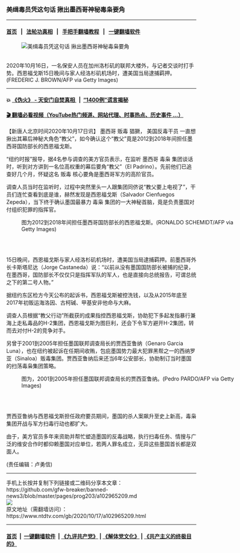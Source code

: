 ### 美缉毒员凭这句话 揪出墨西哥神秘毒枭要角
------------------------

#### [首页](https://github.com/gfw-breaker/banned-news3/blob/master/README.md) &nbsp;&nbsp;|&nbsp;&nbsp; [法轮功真相](https://github.com/begood0513/basic/blob/master/README.md)  &nbsp;&nbsp;|&nbsp;&nbsp; [手把手翻墙教程](https://github.com/gfw-breaker/guides/wiki)  &nbsp;&nbsp;|&nbsp;&nbsp; [一键翻墙软件](https://github.com/gfw-breaker/nogfw/blob/master/README.md)  



<div><div class="featured_image">
 <figure>
  <img alt="美缉毒员凭这句话 揪出墨西哥神秘毒枭要角" src="https://i.ntdtv.com/assets/uploads/2020/10/GettyImages-1229113271-800x450.jpg"/>
 </figure><br/>
 <span class="caption">
  2020年10月16日，一名保安人员在加州洛杉矶的联邦大楼外，与记者交谈时打手势。西恩福戈斯15日晚间与家人经洛杉矶机场时，遭美国当局逮捕羁押。(FREDERIC J. BROWN/AFP via Getty Images)
 </span>
</div>
</div><hr/>

#### 💥 [《伪火》 - 天安门自焚真相 ](http://158.247.195.190:10000/videos/blog/weihuo.html)&nbsp; |&nbsp; [“1400例”谎言揭秘  ](http://158.247.195.190:10000/videos/blog/jiexi1400.html)

#### [ 🎬  翻墙必看视频（YouTube热门频道、网站代理、时事热点、历史事件 ...）](https://github.com/gfw-breaker/links/blob/master/banned.md)

<div><div class="post_content" itemprop="articleBody">
 <p>
  【新唐人北京时间2020年10月17日讯】
  <ok href="https://www.ntdtv.com/gb/墨西哥.htm">
   墨西哥
  </ok>
  <ok href="https://www.ntdtv.com/gb/贩毒.htm">
   贩毒
  </ok>
  猖獗，
  <ok href="https://www.ntdtv.com/gb/美国反毒干员.htm">
   美国反毒干员
  </ok>
  一直想揪出其幕后神秘大角色“教父”，如今确认这个“教父”竟是2012到2018年间担任墨西哥国防部长的西恩福戈斯。
 </p>
 <p>
  “纽约时报”报导，据4名参与调查的美方官员表示，在监听
  <ok href="https://www.ntdtv.com/gb/墨西哥.htm">
   墨西哥
  </ok>
  <ok href="https://www.ntdtv.com/gb/毒枭.htm">
   毒枭
  </ok>
  集团谈话时，听到对方讲到一名位高权重的幕后要角“教父”（El Padrino）。先前他们已追查好几个月，怀疑这名
  <ok href="https://www.ntdtv.com/gb/贩毒.htm">
   贩毒
  </ok>
  核心要角是墨西哥军方的高阶官员。
 </p>
 <p>
  调查人员当时在监听时，过程中突然里头一人跟集团同侪说“教父要上电视了”，干员们连忙查看到底是谁，赫然发现是西恩福戈斯（Salvador Cienfuegos Zepeda），当下终于确认墨国最暴力
  <ok href="https://www.ntdtv.com/gb/毒枭.htm">
   毒枭
  </ok>
  集团的一大神秘首脑，竟是负责墨国对付组织犯罪的指挥官。
 </p>
 <figure class="wp-caption alignnone" id="attachment_102965218" style="width: 600px">
  <img alt="" class="size-medium wp-image-102965218" src="https://i.ntdtv.com/assets/uploads/2020/10/GettyImages-521574878-600x898.jpg">
   <br/><figcaption class="wp-caption-text">
    图为2012到2018年间担任墨西哥国防部长的西恩福戈斯。(RONALDO SCHEMIDT/AFP via Getty Images)
   </figcaption><br/>
  </img>
 </figure><br/>
 <p>
  15日晚间，西恩福戈斯与家人经洛杉矶机场时，遭美国当局逮捕羁押。前墨西哥外长卡斯塔尼达（Jorge Castaneda）说：“以前从没有墨国国防部长被捕的纪录，在墨西哥，国防部长不仅仅只是指挥军队的军人，也是直接向总统报告，可谓总统之下的第二号人物。”
 </p>
 <p>
  据纽约东区检方今天公布的起诉书，西恩福戈斯被控洗钱，以及从2015年底至2017年初贩运海洛因、古柯碱、甲基安非他命与大麻。
 </p>
 <p>
  调查人员根据“教父行动”所截获的成果指控西恩福戈斯，协助犯下多起发指暴行兼海上走私毒品的H-2集团，西恩福戈斯为图巨利，还会下令军方避开H-2集团，转而去对付H-2的竞争对手。
 </p>
 <p>
  另曾于2001到2005年担任墨国联邦调查局长的贾西亚鲁纳（Genaro Garcia Luna），也在纽约被起诉在任期间收贿，包庇墨国势力最大犯罪黑帮之一的西纳罗亚（Sinaloa）贩毒集团。贾西亚鲁纳后来还当6年公安部长，协助制订当时墨国的扫荡毒枭集团策略。
 </p>
 <figure class="wp-caption alignnone" id="attachment_102965219" style="width: 600px">
  <img alt="" class="size-medium wp-image-102965219" src="https://i.ntdtv.com/assets/uploads/2020/10/GettyImages-157174766-600x759.jpg">
   <br/><figcaption class="wp-caption-text">
    图为，2001到2005年担任墨国联邦调查局长的贾西亚鲁纳。(Pedro PARDO/AFP via Getty Images)
   </figcaption><br/>
  </img>
 </figure><br/>
 <p>
  贾西亚鲁纳与西恩福戈斯担任政府要员期间，墨国的杀人案飙升至史上新高，毒枭集团开战与军方扫毒行动也都扩大。
 </p>
 <p>
  由于，美方官员多年来资助并帮忙塑造墨国的反毒战略，执行扫毒任务、情搜与广泛的维安合作时都仰赖墨国对应单位，若两人罪名成立，无异这些墨国首长都是双面人。
 </p>
 <p>
  (责任编辑：卢勇信)
 </p>
 <div class="single_ad">
 </div>
</div>
</div>
<hr/>
手机上长按并复制下列链接或二维码分享本文章：<br/>
https://github.com/gfw-breaker/banned-news3/blob/master/pages/prog203/a102965209.md <br/>
<a href='https://github.com/gfw-breaker/banned-news3/blob/master/pages/prog203/a102965209.md'><img src='https://github.com/gfw-breaker/banned-news3/blob/master/pages/prog203/a102965209.md.png'/></a> <br/>
原文地址（需翻墙访问）：https://www.ntdtv.com/gb/2020/10/17/a102965209.html


------------------------
#### [首页](https://github.com/gfw-breaker/banned-news3/blob/master/README.md) &nbsp;|&nbsp; [一键翻墙软件](https://github.com/gfw-breaker/nogfw/blob/master/README.md) &nbsp;| [《九评共产党》](https://github.com/gfw-breaker/9ping.md/blob/master/README.md#九评之一评共产党是什么) | [《解体党文化》](https://github.com/gfw-breaker/jtdwh.md/blob/master/README.md) | [《共产主义的终极目的》](https://github.com/gfw-breaker/gczydzjmd.md/blob/master/README.md)


<img src='http://gfw-breaker.win/banned-news3/pages/prog203/a102965209.md' width='0px' height='0px'/>